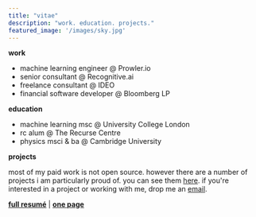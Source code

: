 ```yaml
---
title: "vitae"
description: "work. education. projects."
featured_image: '/images/sky.jpg'
---
```


**work** 

* machine learning engineer @ Prowler.io
* senior consultant @ Recognitive.ai
* freelance consultant @ IDEO
* financial software developer @ Bloomberg LP

**education**

* machine learning msc @ University College London
* rc alum @ The Recurse Centre
* physics msci & ba @ Cambridge University


**projects**

most of my paid work is not open source. however there are a number of projects i am particularly proud of. you can see them [here](../projects). if you're interested in a project or working with me, drop me an [email](../contact).

**[full resumé](url)** | 
**[one page](url)**
